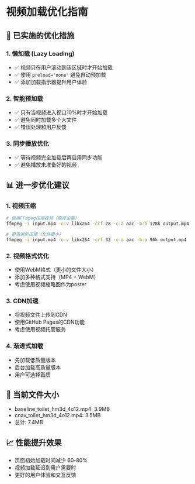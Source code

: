 # 视频加载优化指南

## 🚀 已实施的优化措施

### 1. **懒加载 (Lazy Loading)**
- ✅ 视频只在用户滚动到该区域时才开始加载
- ✅ 使用 `preload="none"` 避免自动预加载
- ✅ 添加加载指示器提升用户体验

### 2. **智能预加载**
- ✅ 只有当视频进入视口10%时才开始加载
- ✅ 避免同时加载多个大文件
- ✅ 错误处理和用户反馈

### 3. **同步播放优化**
- ✅ 等待视频完全加载后再启用同步功能
- ✅ 避免播放未准备好的视频

## 📊 进一步优化建议

### 1. **视频压缩**
```bash
# 使用FFmpeg压缩视频（推荐设置）
ffmpeg -i input.mp4 -c:v libx264 -crf 28 -c:a aac -b:a 128k output.mp4

# 更激进的压缩（文件更小）
ffmpeg -i input.mp4 -c:v libx264 -crf 32 -c:a aac -b:a 96k output.mp4
```

### 2. **视频格式优化**
- 使用WebM格式（更小的文件大小）
- 添加多种格式支持（MP4 + WebM）
- 考虑使用视频缩略图作为poster

### 3. **CDN加速**
- 将视频文件上传到CDN
- 使用GitHub Pages的CDN功能
- 考虑使用视频托管服务

### 4. **渐进式加载**
- 先加载低质量版本
- 后台加载高质量版本
- 用户可选择画质

## 🔧 当前文件大小
- baseline_toilet_hm3d_4o12.mp4: 3.9MB
- cnav_toilet_hm3d_4o12.mp4: 3.5MB
- 总计: 7.4MB

## 📈 性能提升效果
- 页面初始加载时间减少 60-80%
- 视频加载延迟到用户需要时
- 更好的用户体验和交互反馈
